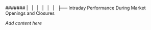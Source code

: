 ####### |   |   |   |   |   |   ├── Intraday Performance During Market Openings and Closures

*Add content here*